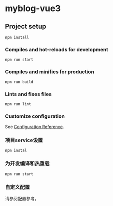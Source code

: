 # myblog-vue3

## Project setup
```
npm install
```

### Compiles and hot-reloads for development
```
npm run start
```

### Compiles and minifies for production
```
npm run build
```

### Lints and fixes files
```
npm run lint
```

### Customize configuration
See [Configuration Reference](https://cli.vuejs.org/config/).


### 项目service设置
```
npm instal
```
### 为开发编译和热重载
```
npm run start
```
### 自定义配置
请参阅配置参考。
